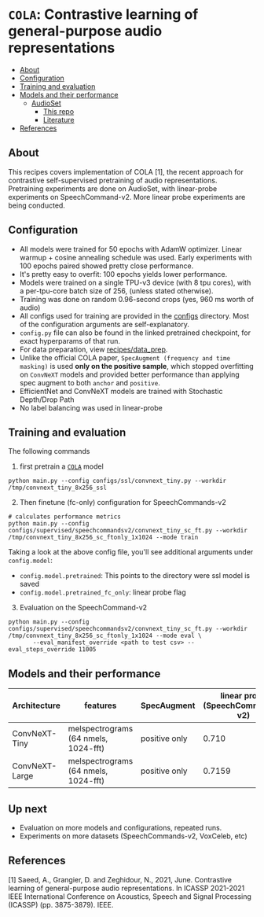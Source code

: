 # `COLA`: Contrastive learning of general-purpose audio representations

- [About](#about)
- [Configuration](#configuration)
- [Training and evaluation](#training-and-evaluation)
- [Models and their performance](#models-and-their-performance)
  - [AudioSet](#audioset)
    - [This repo](#this-repo)
    - [Literature](#literature)
- [References](#references)


## About
This recipes covers implementation of COLA [1], the recent approach for contrastive self-supervised pretraining of audio representations.   
Pretraining experiments are done on AudioSet, with linear-probe experiments on SpeechCommand-v2. More linear probe experiments are being conducted.

## Configuration
- All models were trained for 50 epochs with AdamW optimizer. Linear warmup + cosine annealing schedule was used. Early experiments with 100 epochs paired showed pretty close performance.
- It's pretty easy to overfit: 100 epochs yields lower performance.
- Models were trained on a single TPU-v3 device (with 8 tpu cores), with a per-tpu-core batch size of 256, (unless stated otherwise).
- Training was done on random 0.96-second crops (yes, 960 ms worth of audio)
- All configs used for training are provided in the [configs](configs) directory. Most of the configuration arguments are self-explanatory.
- `config.py` file can also be found in the linked pretrained checkpoint, for exact hyperparams of that run.
- For data preparation, view [recipes/data_prep](../data_prep).
- Unlike the official COLA paper, `SpecAugment (frequency and time masking)` is used **only on the positive sample**, which stopped overfitting on `ConvNeXT` models and provided better performance than applying spec augment to both `anchor` and `positive`.
- EfficientNet and ConvNeXT models are trained with Stochastic Depth/Drop Path
- No label balancing was used in linear-probe

## Training and evaluation
The following commands

1. first pretrain a [`COLA`](contrastive_model.py) model

```shell
python main.py --config configs/ssl/convnext_tiny.py --workdir /tmp/convnext_tiny_8x256_ssl
```

2. Then finetune (fc-only) configuration for SpeechCommands-v2
```shell
# calculates performance metrics
python main.py --config configs/supervised/speechcommandsv2/convnext_tiny_sc_ft.py --workdir /tmp/convnext_tiny_8x256_sc_ftonly_1x1024 --mode train
```
Taking a look at the above config file, you'll see additional arguments under `config.model`:
- `config.model.pretrained`: This points to the directory were ssl model is saved
- `config.model.pretrained_fc_only`: linear probe flag

3. Evaluation on the SpeechCommand-v2
```shell
python main.py --config configs/supervised/speechcommandsv2/convnext_tiny_sc_ft.py --workdir /tmp/convnext_tiny_8x256_sc_ftonly_1x1024 --mode eval \
       --eval_manifest_override <path to test csv> --eval_steps_override 11005
```

## Models and their performance

| Architecture   | features                                | SpecAugment   | linear probe<br>(SpeechCommands-v2) | Pretrained weights                                                                                                                                                                                                           |
|----------------|-----------------------------------------|---------------|-------------------------------------|------------------------------------------------------------------------------------------------------------------------------------------------------------------------------------------------------------------------------|
| ConvNeXT-Tiny  | melspectrograms<br>(64 nmels, 1024-fft) | positive only | 0.710                               | [COLA weights](https://drive.google.com/drive/folders/1Pul5XcAv1OWIFYx00dtrgCWgQ_km-u5i?usp=sharing) <br/> [SpeechCommands-v2 weights](https://drive.google.com/drive/folders/1CdUpQCXcS4fQ4MsZwsekNe6hXR_LEjkD?usp=sharing) |
| ConvNeXT-Large | melspectrograms<br>(64 nmels, 1024-fft) | positive only | 0.7159                              | [COLA weights](https://drive.google.com/drive/folders/1632ExyoC9xK_EczdoP7haV01oFLMJpxf?usp=sharing) <br/>[SpeechCommands-v2 weights](https://drive.google.com/drive/folders/1mvGTccHl_ZSLNJUVzNwQ7Zqyhkb97dL_?usp=sharing)                |

## Up next
- Evaluation on more models and configurations, repeated runs.
- Experiments on more datasets (SpeechCommands-v2, VoxCeleb, etc)

## References
[1] Saeed, A., Grangier, D. and Zeghidour, N., 2021, June. Contrastive learning of general-purpose audio representations. In ICASSP 2021-2021 IEEE International Conference on Acoustics, Speech and Signal Processing (ICASSP) (pp. 3875-3879). IEEE. 
